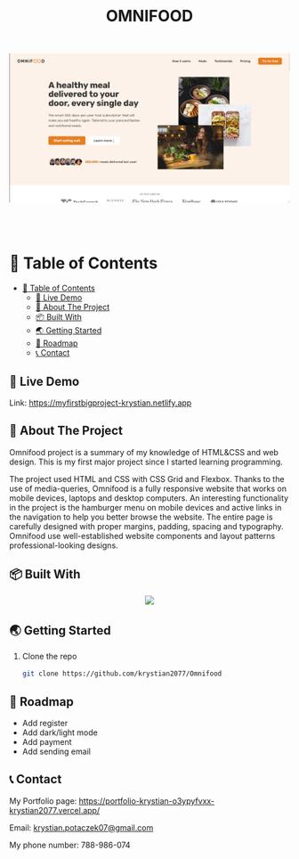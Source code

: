 <br />
<div align="center">
  <h1 style="margin-bottom: 50px"> OMNIFOOD </h1>

 <img src="img/start.png" alt="Start" style="margin-bottom: 50px">
</div>

# 🚩 Table of Contents


- [🚩 Table of Contents](#-table-of-contents)
  - [🚀 Live Demo](#-live-demo)
  - [💬 About The Project](#-about-the-project)
  - [📦 Built With](#-built-with)
  - [🌏 Getting Started](#-getting-started)
  - [🐾 Roadmap](#-roadmap)
  - [📞 Contact](#-contact)


## 🚀 Live Demo
 Link: https://myfirstbigproject-krystian.netlify.app
  
## 💬 About The Project
Omnifood project is a summary of my knowledge of HTML&CSS and web design.
This is my first major project since I started learning programming.

The project used HTML and CSS with CSS Grid and Flexbox.
Thanks to the use of media-queries, Omnifood is a fully responsive website that works on mobile devices, laptops and desktop computers.
An interesting functionality in the project is the hamburger menu on mobile devices and active links in the navigation to help you better browse the website.
The entire page is carefully designed with proper margins, padding, spacing and typography.
Omnifood use well-established website components and layout patterns professional-looking designs.
  

## 📦 Built With

<p align="center">
  <a href="https://skillicons.dev">
    <img src="https://skillicons.dev/icons?i=html,css,javascript" />
  </a>
</p>

##  🌏 Getting Started

1. Clone the repo

   ```sh
   git clone https://github.com/krystian2077/Omnifood
   ```
   

## 🐾 Roadmap

- Add register
- Add dark/light mode
- Add payment
- Add sending email

<!-- CONTACT -->
## 📞 Contact
My Portfolio page: https://portfolio-krystian-o3ypyfvxx-krystian2077.vercel.app/

Email: krystian.potaczek07@gmail.com

My phone number: 788-986-074

